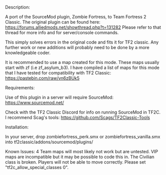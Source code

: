 Description:

A port of the SourceMod plugin, Zombie Fortress, to Team Fortress 2 Classic.
The original plugin can be found here:
https://forums.alliedmods.net/showthread.php?t=131282
Please refer to that thread for more info and for server/console commands.

This simply solves errors in the original code and fits it for TF2 classic. Any further work or new additions will probably need to be done by a more knowledgeable coder.

It is recommended to use a map created for this mode. These maps usually start with zf (i.e zf_asylum_b3).
I have compiled a list of maps for this mode that I have tested for compatibility with TF2 Classic:
https://pastebin.com/raw/vn6zBUk5

Requirements:

Use of this plugin in a server will require SourceMod:
https://www.sourcemod.net/

Check with the TF2 Classic Discord for info on running SourceMod in TF2C. I recommend Scag's tools:
https://github.com/Scags/TF2Classic-Tools


Installation:

In your server, drop zombiefortress_perk.smx or zombiefortress_vanilla.smx into tf2classic/addons/sourcemod/plugins/

Known Issues:
4 Team maps will most likely not work but are untested.
VIP maps are incompatible but it may be possible to code this in.
The Civilian class is broken. Players will not be able to move correctly. Please set "tf2c_allow_special_classes 0".
